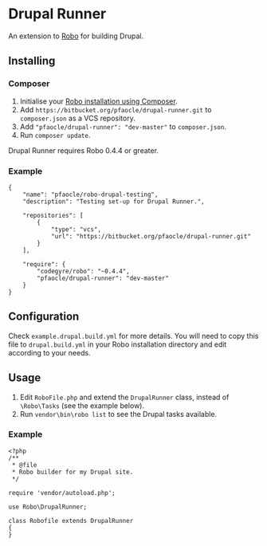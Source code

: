 Drupal Runner
====

An extension to [Robo](https://github.com/Codegyre/Robo) for building Drupal.


## Installing

### Composer

1. Initialise your [Robo installation using Composer](https://github.com/Codegyre/Robo/blob/master/README.md#installing).
2. Add `https://bitbucket.org/pfaocle/drupal-runner.git` to `composer.json` as a VCS repository.
3. Add `"pfaocle/drupal-runner": "dev-master"` to `composer.json`.
4. Run `composer update`.

Drupal Runner requires Robo 0.4.4 or greater.

### Example

    {
        "name": "pfaocle/robo-drupal-testing",
        "description": "Testing set-up for Drupal Runner.",

        "repositories": [
            {
                "type": "vcs",
                "url": "https://bitbucket.org/pfaocle/drupal-runner.git"
            }
        ],

        "require": {
            "codegyre/robo": "~0.4.4",
            "pfaocle/drupal-runner": "dev-master"
        }
    }


## Configuration

Check `example.drupal.build.yml` for more details. You will need to copy this file to `drupal.build.yml` in your Robo installation directory and edit according to your needs.


## Usage

1. Edit `RoboFile.php` and extend the `DrupalRunner` class, instead of `\Robo\Tasks` (see the example below).
2. Run `vendor\bin\robo list` to see the Drupal tasks available.

### Example

    <?php
    /**
     * @file
     * Robo builder for my Drupal site.
     */

    require 'vendor/autoload.php';

    use Robo\DrupalRunner;

    class Robofile extends DrupalRunner
    {
    }

